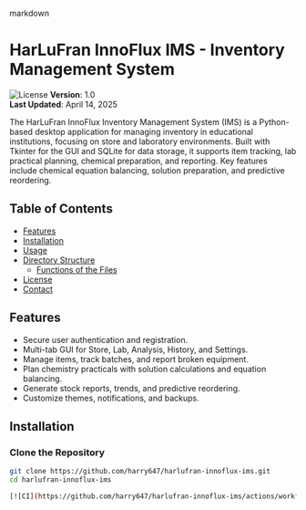 markdown

# HarLuFran InnoFlux IMS - Inventory Management System

![License](https://img.shields.io/badge/license-MIT-blue.svg)
**Version**: 1.0  
**Last Updated**: April 14, 2025  

The HarLuFran InnoFlux Inventory Management System (IMS) is a Python-based desktop application for managing inventory in educational institutions, focusing on store and laboratory environments. Built with Tkinter for the GUI and SQLite for data storage, it supports item tracking, lab practical planning, chemical preparation, and reporting. Key features include chemical equation balancing, solution preparation, and predictive reordering.

## Table of Contents
- [Features](#features)
- [Installation](#installation)
- [Usage](#usage)
- [Directory Structure](#directory-structure)
  - [Functions of the Files](#functions-of-the-files)
- [License](#license)
- [Contact](#contact)

## Features
- Secure user authentication and registration.
- Multi-tab GUI for Store, Lab, Analysis, History, and Settings.
- Manage items, track batches, and report broken equipment.
- Plan chemistry practicals with solution calculations and equation balancing.
- Generate stock reports, trends, and predictive reordering.
- Customize themes, notifications, and backups.

## Installation
### Clone the Repository
```bash
git clone https://github.com/harry647/harlufran-innoflux-ims.git
cd harlufran-innoflux-ims

[![CI](https://github.com/harry647/harlufran-innoflux-ims/actions/workflows/ci.yml/badge.svg)](https://github.com/harry647/harlufran-innoflux-ims/actions/workflows/ci.yml)